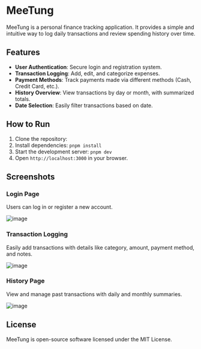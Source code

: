 # MeeTung

MeeTung is a personal finance tracking application. It provides a simple and intuitive way to log daily transactions and review spending history over time.

## Features

- **User Authentication**: Secure login and registration system.
- **Transaction Logging**: Add, edit, and categorize expenses.
- **Payment Methods**: Track payments made via different methods (Cash, Credit Card, etc.).
- **History Overview**: View transactions by day or month, with summarized totals.
- **Date Selection**: Easily filter transactions based on date.

## How to Run

1. Clone the repository:
2. Install dependencies:
   ```pnpm install```
3. Start the development server:
   ```pnpm dev```
4. Open `http://localhost:3000` in your browser.

## Screenshots

### Login Page
Users can log in or register a new account.

![image](https://github.com/user-attachments/assets/caad4800-94db-453e-9623-d7dda303d461)

### Transaction Logging
Easily add transactions with details like category, amount, payment method, and notes.

![image](https://github.com/user-attachments/assets/d91af4dd-7593-4620-a8ed-2686e6c2450e)

### History Page
View and manage past transactions with daily and monthly summaries.

![image](https://github.com/user-attachments/assets/626f70e7-9a33-410f-a13e-cf2b302eed3c)

## License
MeeTung is open-source software licensed under the MIT License.

